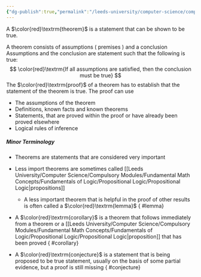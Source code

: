 ```yaml
---
{"dg-publish":true,"permalink":"/leeds-university/computer-science/compulsory-modules/fundamental-math-concepts/proof-techniques/definitions/theorem/","tags":["Definition"]}
---
```


A $\color{red}\textrm{theorem}$ is a statement that can be shown to be true.

A theorem consists of assumptions ( premises ) and a conclusion
Assumptions and the conclusion are statement such that the following is true:
$$
\color{red}\textrm{If all assumptions are satisfied, then the conclusion must be true}
$$
The $\color{red}\textrm{proof}$ of a theorem has to establish that the statement of the theorem is true.
The proof can use
- The assumptions of the theorem
- Definitions, known facts and known theorems
- Statements, that are proved within the proof or have already been proved elsewhere
- Logical rules of inference
##### Minor Terminology
- Theorems are statements that are considered very important
- Less import theorems are sometimes called [[Leeds University/Computer Science/Compulsory Modules/Fundamental Math Concepts/Fundamentals of Logic/Propositional Logic/Propositional Logic\|propositions]]
	- A less important theorem that is helpful in the proof of other results is often called a $\color{red}\textrm{lemma}$
{ #lemma}

- A $\color{red}\textrm{corollary}$ is a theorem that follows immediately from a theorem or a [[Leeds University/Computer Science/Compulsory Modules/Fundamental Math Concepts/Fundamentals of Logic/Propositional Logic/Propositional Logic\|proposition]] that has been proved
{ #corollary}

- A $\color{red}\textrm{conjecture}$ is a statement that is being proposed to be true statement, usually on the basis of some partial evidence, but a proof is still missing
{ #conjecture}


